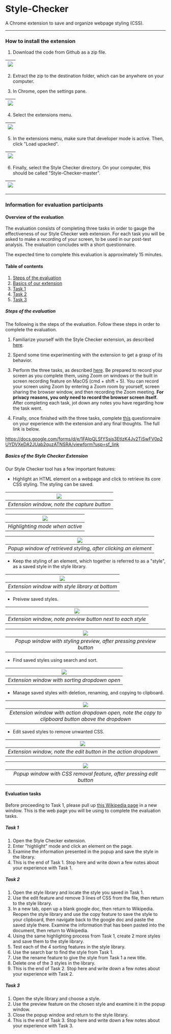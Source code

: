 # Style-Checker

A Chrome extension to save and organize webpage styling (CSS).

---

### How to install the extension

1. Download the code from Github as a zip file.

| ![](/assets/guide-1-github.png) |
| :--: |

2. Extract the zip to the destination folder, which can be anywhere on your computer.

3. In Chrome, open the settings pane.

| ![](/assets/guide-2-chromehome.png) |
| :--: |

4. Select the extensions menu.

| ![](/assets/guide-3-settings.png) |
| :--: |

5. In the extensions menu, make sure that developer mode is active. Then, click "Load upacked".

| ![](/assets/guide-4-extensions.png) |
| :--: |

6. Finally, select the Style Checker directory. On your computer, this should be called "Style-Checker-master".

| ![](/assets/guide-5-selecting.png) |
| :--: |

---

### Information for evaluation participants

#### Overview of the evaluation

The evaluation consists of completing three tasks in order to gauge the effectiveness of our Style Checker web extension. For each task you will be asked to make a recording of your screen, to be used in our post-test analysis. The evaluation concludes with a short questionnaire.

The expected time to complete this evaluation is approximately 15 minutes.

#### Table of contents

1. [Steps of the evaluation](#steps-of-the-evaluation)
2. [Basics of our extension](#basics-of-the-style-checker-extension)
3. [Task 1](#task-1)
4. [Task 2](#task-2)
5. [Task 3](#task-3)

##### Steps of the evaluation

The following is the steps of the evaluation. Follow these steps in order to complete the evaluation.

1. Familiarize yourself with the Style Checker extension, as described [here](#basics-of-the-style-checker-extension).

2. Spend some time experimenting with the extension to get a grasp of its behavior.

3. Perform the three tasks, as described [here](#evaluation-tasks). Be prepared to record your screen as you complete them, using Zoom on windows or the built in screen recording feature on MacOS (cmd + shift + 5). You can record your screen using Zoom by entering a Zoom room by yourself, screen sharing the browser window, and then recording the Zoom meeting. **For privacy reasons, you only need to record the browser screen itself.** After completing each task, jot down any notes you have regarding how the task went.

5. Finally, once finished with the three tasks, complete  [this](https://docs.google.com/forms/d/e/1FAIpQLSfYSsjs3EtIzK4Jv2TiSwFV0p2UYDVXeDA2JUab2quzATNSRA/viewform?usp=sf_link) questionnaire on your experience with the extension and any final thoughts. The full link is below.

https://docs.google.com/forms/d/e/1FAIpQLSfYSsjs3EtIzK4Jv2TiSwFV0p2UYDVXeDA2JUab2quzATNSRA/viewform?usp=sf_link

##### Basics of the Style Checker Extension

Our Style Checker tool has a few important features:

- Highlight an HTML element on a webpage and click to retrieve its core CSS styling. The styling can be saved.

| ![](/assets/capture.png) |
| :--: |
| *Extension window, note the capture button* |

| ![](/assets/highlight.png) |
| :--: |
| *Highlighting mode when active* |

|![](/assets/summary.png)|
| :--: |
| *Popup window of retrieved styling, after clicking an element* |

- Keep the styling of an element, which together is referred to as a "style", as a saved style in the style library.

| ![](/assets/library.png) |
| :--: |
| *Extension window with style library at bottom* |

- Preivew saved styles.

| ![](/assets/previewbutton.png) |
| :--: |
| *Extension window, note preview button next to each style* |

| ![](/assets/preview.png) |
| :--: |
| *Popup window with styling preview, after pressing preview button* |

- Find saved styles using search and sort.

| ![](/assets/searchsort.png) |
| :--: |
| *Extension window with sorting dropdown open* |

- Manage saved styles with deletion, renaming, and copying to clipboard.

| ![](/assets/dropdown.png) |
| :--: |
| *Extension window with action dropdown open, note the copy to clipboard button above the dropdown* |

- Edit saved styles to remove unwanted CSS.

| ![](/assets/dropdownedit.png) |
| :--: |
| *Extension window, note the edit button in the action dropdown* |

| ![](/assets/edit.png) |
| :--: |
| *Popup window with CSS removal feature, after pressing edit button* |

#### Evaluation tasks

Before proceeding to Task 1, please pull up [this Wikipedia page](https://en.wikipedia.org/wiki/Dog) in a new window. This is the web page you will be using to complete the evaluation tasks.

##### Task 1

1. Open the Style Checker extension. 
2. Enter "highlight" mode and click an element on the page.
3. Examine the information presented in the popup and save the style in the library.
4. This is the end of Task 1. Stop here and write down a few notes about your experience with Task 1.

##### Task 2

1. Open the style library and locate the style you saved in Task 1.
2. Use the edit feature and remove 3 lines of CSS from the file, then return to the style library.
3. In a new tab, open up a blank google doc, then return to Wikipedia. Reopen the style library and use the copy feature to save the style to your clipboard, then navigate back to the google doc and paste the saved style there. Examine the information that has been pasted into the document, then return to Wikipedia.
4. Using the same highlighting process from Task 1, create 2 more styles and save them to the style library.
5. Test each of the 4 sorting features in the style library.
6. Use the search bar to find the style from Task 1.
7. Use the rename feature to give the style from Task 1 a new title.
8. Delete one of the 3 styles in the library.
9. This is the end of Task 2. Stop here and write down a few notes about your experience with Task 2.

##### Task 3

1. Open the style library and choose a style.
2. Use the preview feature on the chosen style and examine it in the popup window.
3. Close the popup window and return to the style library.
4. This is the end of Task 3. Stop here and write down a few notes about your experience with Task 3.
